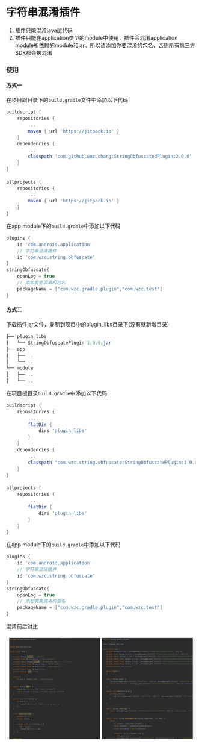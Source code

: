 # 字符串混淆插件

1. 插件只能混淆java层代码
2. 插件只能在application类型的module中使用，插件会混淆application module所依赖的module和jar。所以请添加你要混淆的包名，否则所有第三方SDK都会被混淆

### 使用

#### 方式一

在项目跟目录下的`build.gradle`文件中添加以下代码

```groovy
buildscript {
    repositories {
        ...
        maven { url 'https://jitpack.io' }
    }
    dependencies {
        ...
        classpath 'com.github.wuzuchang:StringObfuscatedPlugin:2.0.0'
    }
}

allprojects {
    repositories {
        ...
        maven { url 'https://jitpack.io' }
    }
}
```

在app module下的`build.gradle`中添加以下代码

```groovy
plugins {
    id 'com.android.application'
    // 字符串混淆插件
    id 'com.wzc.string.obfuscate'
}
stringObfuscate{
    openLog = true
    // 添加需要混淆的包名
    packageName = ["com.wzc.gradle.plugin","com.wzc.test"] 
}
```

#### 方式二

下载[插件jar](https://github.com/wuzuchang/StringObfuscatedPlugin/raw/master/plugin_libs/StringObfuscatePlugin-1.0.0.jar)文件，复制到项目中的plugin_libs目录下(没有就新增目录)

```java
├── plugin_libs
│   └── StringObfuscatePlugin-1.0.0.jar
├── app
│   ├── ..
│   └── ..
└── module
│   ├── ..
│   └── ..
```

在项目根目录`build.gradle`中添加以下代码

```groovy
buildscript {
    repositories {
        ...
        flatDir {
            dirs 'plugin_libs'
        }
    }
    dependencies {
        ...
        classpath "com.wzc.string.obfuscate:StringObfuscatePlugin:1.0.0"
    }
}

allprojects {
    repositories {
        ...
        flatDir {
            dirs 'plugin_libs'
        }
    }
}
```

在app module下的`build.gradle`中添加以下代码

```groovy
plugins {
    id 'com.android.application'
    // 字符串混淆插件
    id 'com.wzc.string.obfuscate'
}
stringObfuscate{
    openLog = true
    // 添加需要混淆的包名
    packageName = ["com.wzc.gradle.plugin","com.wzc.test"] 
}
```

混淆前后对比

<img src="resources/diff.png" alt="diff"/>
